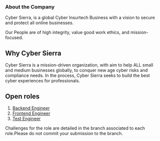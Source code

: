 ### About the Company  

Cyber Sierra, is a global Cyber Insurtech Business with a vision to secure and protect all online businesses. 

Our People are of high integrity, value good work ethics, and mission-focused. 

## Why Cyber Sierra

Cyber Sierra is a mission-driven organization, with aim to help ALL small and medium businesses globally, to conquer new age cyber risks and compliance needs. In the process, Cyber Sierra seeks to build the best cyber experiences for professionals. 

## Open roles
1. [Backend Engineer](https://cybersierra.freshteam.com/jobs/mt1GDbnHgarR/backend-engineer-remote)
2. [Frontend Engineer](https://cybersierra.freshteam.com/jobs/YmIu_d6UxzBE/frontend-engineer-remote)
3. [Test Engineer](https://cybersierra.freshteam.com/jobs/0_txM6DzkAGM/test-engineer-remote)


Challenges for the role are detailed in the branch associated to each role.Please do not commit your submission to the branch. 
